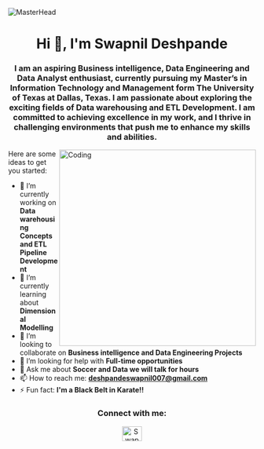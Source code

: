 ![MasterHead](https://i0.wp.com/timoelliott.com/blog/wp-content/uploads/2020/12/if-youve-finished-arguing-I-have-data.jpg?fit=1041%2C498&ssl=1)
<h1 align="center">Hi 👋, I'm Swapnil Deshpande</h1>

<h3 align="center">I am an aspiring Business intelligence, Data Engineering and Data Analyst enthusiast, currently pursuing my Master’s in Information Technology and Management form The University of Texas at Dallas, Texas. I am passionate about exploring the exciting fields of Data warehousing and ETL Development. I am committed to achieving excellence in my work, and I thrive in challenging environments that push me to enhance my skills and abilities.</h3>
<img align="Right" alt="Coding" Width="400" src="https://ruya.studio/assets/images/dev.webp">

Here are some ideas to get you started:

- 🔭 I’m currently working on **Data warehousing Concepts and ETL Pipeline Development**
- 🌱 I’m currently learning about **Dimensional Modelling**
- 👯 I’m looking to collaborate on **Business intelligence and Data Engineering Projects**
- 🤔 I’m looking for help with **Full-time opportunities**
- 💬 Ask me about **Soccer and Data we will talk for hours** 
- 📫 How to reach me: **deshpandeswapnil007@gmail.com**
- ⚡ Fun fact: **I'm a Black Belt in Karate!!**


<h3 align="center">Connect with me:</h3>
<p align="center">
<a href="https://www.linkedin.com/in/deshpande-swapnil?lipi=urn%3Ali%3Apage%3Ad_flagship3_profile_view_base_contact_details%3BZDlu0D1ETQeumc11LQ22NA%3D%3D" target="blank"><img align="center" src="https://raw.githubusercontent.com/rahuldkjain/github-profile-readme-generator/master/src/images/icons/Social/linked-in-alt.svg" alt="SwapnilDeshpadne" height="30" width="40" /></a>
</p>
